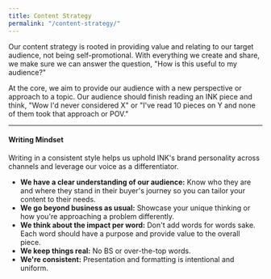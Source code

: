```yaml
---
title: Content Strategy
permalink: "/content-strategy/"
---
```


Our content strategy is rooted in providing value and relating to our target audience, not being self-promotional. With everything we create and share, we make sure we can answer the question, "How is this useful to my audience?"

At the core, we aim to provide our audience with a new perspective or approach to a topic. Our audience should finish reading an INK piece and think, "Wow I'd never considered X" or "I've read 10 pieces on Y and none of them took that approach or POV."

---

#### **Writing Mindset**

Writing in a consistent style helps us uphold INK's brand personality across channels and leverage our voice as a differentiator. 

* **We have a clear understanding of our audience:** Know who they are and where they stand in their buyer's journey so you can tailor your content to their needs.
* **We go beyond business as usual:** Showcase your unique thinking or how you're approaching a problem differently.
* **We think about the impact per word:** Don't add words for words sake. Each word should have a purpose and provide value to the overall piece. 
* **We keep things real:** No BS or over-the-top words.
* **We're consistent:** Presentation and formatting is intentional and uniform.